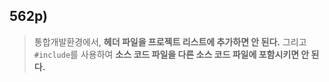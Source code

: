 ## 562p)
> 통합개발환경에서, **헤더 파일을 프로젝트 리스트에 추가하면 안 된다.** 그리고 ```#include```를 사용하여 **소스 코드 파일을 다른 소스 코드 파일에 포함시키면 안 된다.**